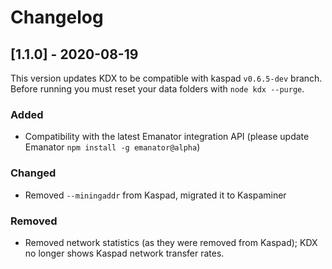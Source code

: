 # Changelog

## [1.1.0] - 2020-08-19
This version updates KDX to be compatible with kaspad `v0.6.5-dev` branch. Before running you must reset your data folders with `node kdx --purge`.

### Added
- Compatibility with the latest Emanator integration API (please update Emanator `npm install -g emanator@alpha`)

### Changed
- Removed `--miningaddr` from Kaspad, migrated it to Kaspaminer

### Removed
- Removed network statistics (as they were removed from Kaspad); KDX no longer shows Kaspad network transfer rates.


